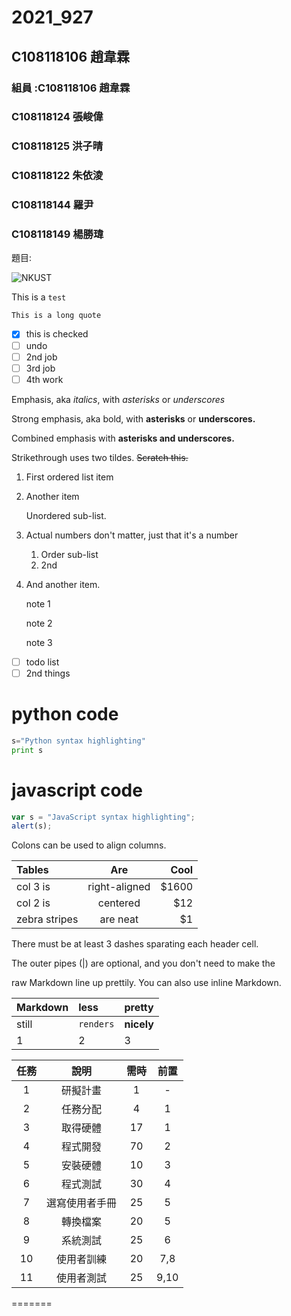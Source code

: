 # 2021_927

## C108118106 趙韋霖

### 組員 :C108118106 趙韋霖

### C108118124 張峻偉

### C108118125 洪子晴

### C108118122 朱依淩

### C108118144 羅尹

### C108118149 楊勝瑋

題目:

![NKUST](https://www.nkust.edu.tw/var/file/0/1000/img/513/182513897.png "高科大")

This is a  ` test `

```This is a long quote```

- [x] this is checked
- [ ] undo
- [ ] 2nd job
- [ ] 3rd job
- [ ] 4th work

Emphasis, aka *italics*, with *asterisks* or *underscores*

Strong emphasis, aka bold, with **asterisks** or **underscores.**

Combined emphasis with **asterisks and underscores.**

Strikethrough uses two tildes. ~~Scratch this.~~

1. First ordered list item

2. Another item

   Unordered sub-list.

3. Actual numbers don't matter, just that it's a number

   1. Order sub-list
   2. 2nd

4. And another item.
   
    note 1

    note 2

    note 3

- [ ] todo list
- [ ] 2nd things

# python code

```python
s="Python syntax highlighting"
print s
```

# javascript code 

```javascript
var s = "JavaScript syntax highlighting";
alert(s);
```

Colons can be used to align columns.

| Tables        |      Are      |  Cool |
| :------------ | :-----------: | ----: |
| col 3 is      | right-aligned | $1600 |
| col 2 is      |   centered    |   $12 |
| zebra stripes |   are neat    |    $1 |

There must be at least 3 dashes sparating each header cell.

The outer pipes (|) are optional, and you don't need to make the

raw Markdown line up prettily. You can also use inline Markdown.

| Markdown | less      | pretty     |
| :------- | :-------- | :--------- |
| still    | `renders` | **nicely** |
| 1        | 2         | 3          |


| 任務  |      說明      | 需時  | 前置  |
| :---: | :------------: | :---: | :---: |
|   1   |    研擬計畫    |   1   |   -   |
|   2   |    任務分配    |   4   |   1   |
|   3   |    取得硬體    |  17   |   1   |
|   4   |    程式開發    |  70   |   2   |
|   5   |    安裝硬體    |  10   |   3   |
|   6   |    程式測試    |  30   |   4   |
|   7   | 選寫使用者手冊 |  25   |   5   |
|   8   |    轉換檔案    |  20   |   5   |
|   9   |    系統測試    |  25   |   6   |
|  10   |   使用者訓練   |  20   |  7,8  |
|  11   |   使用者測試   |  25   | 9,10  |
=======

